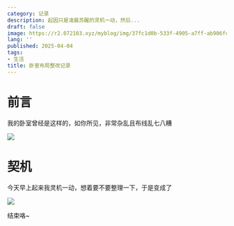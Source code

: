 ```yaml
---
category: 记录
description: 起因只是凌晨苏醒的灵机一动，然后...
draft: false
image: https://r2.072103.xyz/myblog/img/37fc1d0b-533f-4905-a7ff-ab906fcb1860.webp
lang: ''
published: 2025-04-04
tags:
- 生活
title: 卧室布局整改记录
---
```

# 前言

我的卧室曾经是这样的，如你所见，非常杂乱且布线乱七八糟

![](https://r2.072103.xyz/myblog/img/0c47e9a6-1544-4410-94d4-d319ea12ca70.webp)

# 契机

今天早上起来我灵机一动，想着要不要整理一下，于是变成了

![](https://r2.072103.xyz/myblog/img/a4db38f0-5a54-4e6c-8392-2375d775f7c6.webp)

结束咯~